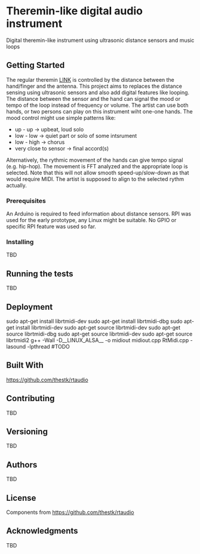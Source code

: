# Theremin-like digital audio instrument

Digital theremin-like instrument using ultrasonic distance sensors and music loops

## Getting Started

The regular theremin [LINK](https://en.wikipedia.org/wiki/Theremin) is controlled by the distance between the hand/finger and the antenna. This project aims to replaces the distance sensing using ultrasonic sensors and also add digital features like looping.
The distance between the sensor and the hand can signal the mood or tempo of the loop instead of frequency or volume.
The artist can use both hands, or two persons can play on this instrument wiht one-one hands. 
The mood control might use simple patterns like:
* up - up  -> upbeat, loud solo
* low - low -> quiet part or solo of some intsrument
* low - high -> chorus
* very close to sensor -> final accord(s)
  
Alternatively, the rythmic movement of the hands can give tempo signal (e.g. hip-hop).
The movement is FFT analyzed and the appropriate loop is selected. Note that this will not allow smooth speed-up/slow-down as that would require MIDI. The artist is supposed to align to the selected rythm actually.

### Prerequisites

An Arduino is required to feed information about distance sensors.
RPI was used for the early prototype, any Linux might be suitable. No GPIO or specific RPI feature was used so far.

### Installing

TBD

## Running the tests

TBD


## Deployment

sudo apt-get install librtmidi-dev
sudo apt-get install librtmidi-dbg
sudo apt-get install librtmidi-dev
sudo apt-get source librtmidi-dev
sudo apt-get source librtmidi-dbg
sudo apt-get source librtmidi-dev
sudo apt-get source librtmidi2
g++ -Wall -D__LINUX_ALSA__ -o midiout midiout.cpp RtMidi.cpp -lasound -lpthread  #TODO


## Built With

https://github.com/thestk/rtaudio

## Contributing

TBD

## Versioning

TBD 

## Authors

TBD

## License

Components from https://github.com/thestk/rtaudio

## Acknowledgments

TBD
